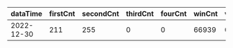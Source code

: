 |dataTime|firstCnt|secondCnt|thirdCnt|fourCnt|winCnt|vrate|wrate|
|-|-|-|-|-|-|-|-|
|2022-12-30|211|255|0|0|66939|0%|0%|